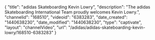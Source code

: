 {
    "title": "adidas Skateboarding Kevin Lowry",
    "description": "The adidas Skateboarding International Team proudly welcomes Kevin Lowry.",
    "channelid": "168510",
    "videoid": "6383283",
    "date_created": "1440638230",
    "date_modified": "1440638230",
    "type": "captivate",
    "layout": "channelVideo",
    "url": "\/adidas\/adidas-skateboarding-kevin-lowry\/168510-6383283"
}